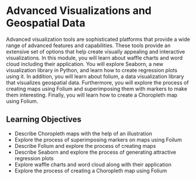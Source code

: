 # Advanced Visualizations and Geospatial Data

Advanced visualization tools are sophisticated platforms that provide a wide range of advanced features and capabilities. These tools provide an extensive set of options that help create visually appealing and interactive visualizations. In this module, you will learn about waffle charts and word cloud including their application. You will explore Seaborn, a new visualization library in Python, and learn how to create regression plots using it. In addition, you will learn about folium, a data visualization library that visualizes geospatial data. Furthermore, you will explore the process of creating maps using Folium and superimposing them with markers to make them interesting. Finally, you will learn how to create a Choropleth map using Folium.

## Learning Objectives
- Describe Choropleth maps with the help of an illustration
- Explore the process of superimposing markers on maps using Foilum
- Describe Folium and explore the process of creating maps
- Describe Seaborn and explore the process of generating attractive regression plots
- Explore waffle charts and word cloud along with their application
- Explore the process of creating a Choropleth map using Folium